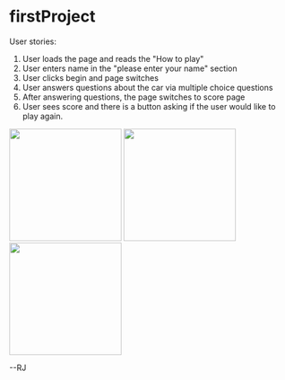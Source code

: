 


# firstProject

User stories:
1) User loads the page and reads the "How to play"
2) User enters name in the "please enter your name" section
3) User clicks begin and page switches
4) User answers questions about the car via multiple choice questions
5) After answering questions, the page switches to score page
6) User sees score and there is a button asking if the user would like to play again.

<img src="https://git.generalassemb.ly/nonbunrah/firstProject/blob/master/pics/wireframeintro.jpeg" style="height:200px; width:200px;" />
<img src="/Users/RJ/projects/firstProject/pics/wireframe.jpeg" style="height:200px; width:200px;" />
<img src="/Users/RJ/projects/firstProject/pics/wireframescore.jpeg" style="height:200px; width:200px;" />

--RJ
